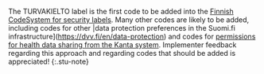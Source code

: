 The TURVAKIELTO label is the first code to be added into the
[Finnish CodeSystem for security labels](CodeSystem-SecurityLabelCS.html). Many other codes are
likely to be added, including codes for other
|data protection preferences in the Suomi.fi infrastructure](https://dvv.fi/en/data-protection) and
codes for
[permissions for health data sharing from the Kanta system](https://www.kanta.fi/en/consent-and-denials-of-consent-to-data-sharing).
Implementer feedback regarding this approach and regarding codes that should be added is
appreciated!
{:.stu-note}

